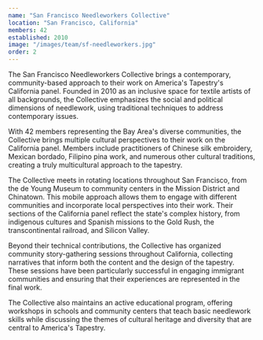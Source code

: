 ```yaml
---
name: "San Francisco Needleworkers Collective"
location: "San Francisco, California"
members: 42
established: 2010
image: "/images/team/sf-needleworkers.jpg"
order: 2
---
```


The San Francisco Needleworkers Collective brings a contemporary, community-based approach to their work on America's Tapestry's California panel. Founded in 2010 as an inclusive space for textile artists of all backgrounds, the Collective emphasizes the social and political dimensions of needlework, using traditional techniques to address contemporary issues.

With 42 members representing the Bay Area's diverse communities, the Collective brings multiple cultural perspectives to their work on the California panel. Members include practitioners of Chinese silk embroidery, Mexican bordado, Filipino pina work, and numerous other cultural traditions, creating a truly multicultural approach to the tapestry.

The Collective meets in rotating locations throughout San Francisco, from the de Young Museum to community centers in the Mission District and Chinatown. This mobile approach allows them to engage with different communities and incorporate local perspectives into their work. Their sections of the California panel reflect the state's complex history, from indigenous cultures and Spanish missions to the Gold Rush, the transcontinental railroad, and Silicon Valley.

Beyond their technical contributions, the Collective has organized community story-gathering sessions throughout California, collecting narratives that inform both the content and the design of the tapestry. These sessions have been particularly successful in engaging immigrant communities and ensuring that their experiences are represented in the final work.

The Collective also maintains an active educational program, offering workshops in schools and community centers that teach basic needlework skills while discussing the themes of cultural heritage and diversity that are central to America's Tapestry.


